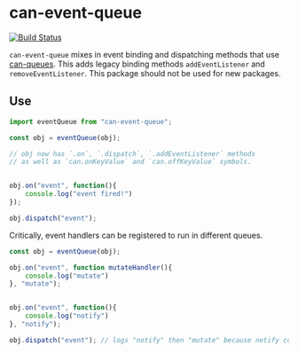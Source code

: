 # can-event-queue

[![Build Status](https://travis-ci.org/canjs/can-event-queue.svg?branch=master)](https://travis-ci.org/canjs/can-event-queue)

`can-event-queue` mixes in event binding and dispatching methods that
use [can-queues](../can-queues).  This adds legacy binding methods `addEventListener`
and `removeEventListener`.  This package should not be used for new packages.


## Use

```js
import eventQueue from "can-event-queue";

const obj = eventQueue(obj);

// obj now has `.on`, `.dispatch`, `.addEventListener` methods
// as well as `can.onKeyValue` and `can.offKeyValue` symbols.


obj.on("event", function(){
	console.log("event fired!")
});

obj.dispatch("event");
```

Critically, event handlers can be registered to run in different queues.

```js
const obj = eventQueue(obj);

obj.on("event", function mutateHandler(){
	console.log("mutate")
}, "mutate");


obj.on("event", function(){
	console.log("notify")
}, "notify");

obj.dispatch("event"); // logs "notify" then "mutate" because notify comes first
```
